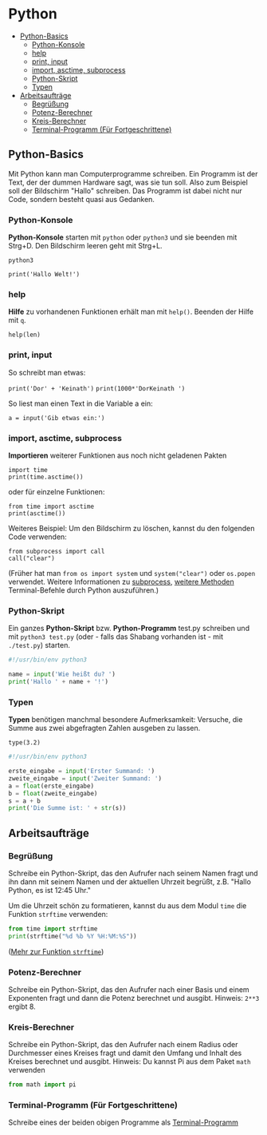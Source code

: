 # Python

<!-- MDTOC maxdepth:6 firsth1:2 numbering:0 flatten:0 bullets:1 updateOnSave:1 -->

- [Python-Basics](#python-basics)   
   - [Python-Konsole](#python-konsole)   
   - [help](#help)   
   - [print, input](#print-input)   
   - [import, asctime, subprocess](#import-asctime-subprocess)   
   - [Python-Skript](#python-skript)   
   - [Typen](#typen)   
- [Arbeitsaufträge](#arbeitsaufträge)   
   - [Begrüßung](#begrüßung)   
   - [Potenz-Berechner](#potenz-berechner)   
   - [Kreis-Berechner](#kreis-berechner)   
   - [Terminal-Programm (Für Fortgeschrittene)](#terminal-programm-für-fortgeschrittene)   

<!-- /MDTOC -->

## Python-Basics

Mit Python kann man Computerprogramme schreiben. Ein Programm ist der Text, der der dummen Hardware sagt, was sie tun soll. Also zum Beispiel soll der Bildschirm "Hallo" schreiben. Das Programm ist dabei nicht nur Code, sondern besteht quasi aus Gedanken.

### Python-Konsole

**Python-Konsole** starten mit `python` oder `python3` und sie beenden mit Strg+D. Den Bildschirm leeren geht mit Strg+L.

`python3`

`print('Hallo Welt!')`

### help

**Hilfe** zu vorhandenen Funktionen erhält man mit `help()`. Beenden der Hilfe mit `q`.

`help(len)`

### print, input

So schreibt man etwas:

`print('Dor' + 'Keinath')`
`print(1000*'DorKeinath ')`

So liest man einen Text in die Variable a ein:

`a = input('Gib etwas ein:')`

### import, asctime, subprocess

**Importieren** weiterer Funktionen aus noch nicht geladenen Pakten

```
import time
print(time.asctime())
```

oder für einzelne Funktionen:

```
from time import asctime
print(asctime())
```

Weiteres Beispiel: Um den Bildschirm zu löschen, kannst du den folgenden Code verwenden:

```
from subprocess import call
call("clear")
```

(Früher hat man `from os import system` und `system("clear")` oder `os.popen` verwendet. Weitere Informationen zu [subprocess](http://www.admin-magazin.de/Das-Heft/2012/05/Kommandos-mit-dem-Subprocess-Modul-aufrufen), [weitere Methoden](https://stackoverflow.com/questions/89228/calling-an-external-command-in-python/92395#92395) Terminal-Befehle durch Python auszuführen.)

### Python-Skript

Ein ganzes **Python-Skript** bzw. **Python-Programm** test.py schreiben und mit `python3 test.py` (oder - falls das Shabang vorhanden ist - mit `./test.py`) starten.

```python
#!/usr/bin/env python3

name = input('Wie heißt du? ')
print('Hallo ' + name + '!')
```

### Typen

**Typen** benötigen manchmal besondere Aufmerksamkeit: Versuche, die Summe aus zwei abgefragten Zahlen ausgeben zu lassen.

`type(3.2)`

```python
#!/usr/bin/env python3

erste_eingabe = input('Erster Summand: ')
zweite_eingabe = input('Zweiter Summand: ')
a = float(erste_eingabe)
b = float(zweite_eingabe)
s = a + b
print('Die Summe ist: ' + str(s))
```

## Arbeitsaufträge

### Begrüßung
Schreibe ein Python-Skript, das den Aufrufer nach seinem Namen fragt und ihn dann mit seinem Namen und der aktuellen Uhrzeit begrüßt, z.B. "Hallo Python, es ist 12:45 Uhr."

Um die Uhrzeit schön zu formatieren, kannst du aus dem Modul `time` die Funktion `strftime` verwenden:

```python
from time import strftime
print(strftime("%d %b %Y %H:%M:%S"))

```
([Mehr zur Funktion `strftime`](https://docs.python.org/2/library/time.html#time.strftime))

### Potenz-Berechner
Schreibe ein Python-Skript, das den Aufrufer nach einer Basis und einem Exponenten fragt und dann die Potenz berechnet und ausgibt. Hinweis: `2**3` ergibt 8.

### Kreis-Berechner
Schreibe ein Python-Skript, das den Aufrufer nach einem Radius oder Durchmesser eines Kreises fragt und damit den Umfang und Inhalt des Kreises berechnet und ausgibt. Hinweis: Du kannst Pi aus dem Paket `math` verwenden

```python
from math import pi
```

### Terminal-Programm (Für Fortgeschrittene)
Schreibe eines der beiden obigen Programme als [Terminal-Programm](Terminal.md)
